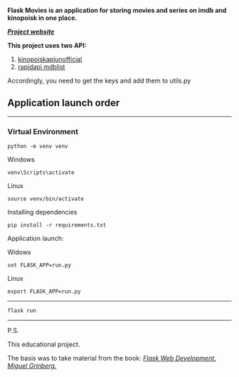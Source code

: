**Flask Movies is an application for storing movies and series on imdb and kinopoisk in one place.**

[***Project website***](https://absurd14.pythonanywhere.com)

**This project uses two API:**
1) [kinopoiskapiunofficial](https://kinopoiskapiunofficial.tech)
2) [rapidapi mdblist](https://rapidapi.com/linaspurinis/api/mdblist/)

Accordingly, you need to get the keys and add them to utils.py

## Application launch order
***

### Virtual Environment

    python -m venv venv

Windows

    venv\Scripts\activate

Linux

    source venv/bin/activate


Installing dependencies

    pip install -r requirements.txt

Application launch:
    
Widows

    set FLASK_APP=run.py

Linux

    export FLASK_APP=run.py

***

    flask run

***

P.S.

This educational project. 

The basis was to take material from the book:
*[Flask Web Development. Miguel Grinberg.](https://www.flaskbook.com)*
